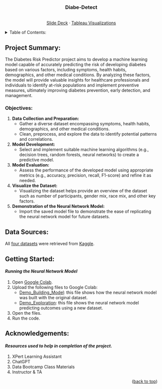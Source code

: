 <a id="readme-top"></a>

<div align="center">
<h3 align="center">Diabe-Detect</h3>
  <p align="center">
    <br />
    <a href="https://docs.google.com/presentation/d/16wTgaM4S4pJg3qj5uFvz_P2EA3nUseTtjT3ZOf2ahK4/edit?usp=sharing">Slide Deck</a>
    ·
    <a href="https://github.com/ComfyKoala/diabetes-classification/blob/main/Final_Data/Demo/Diabe-Detect.pdf">Tableau Visualizations</a>
  </p>
</div>


<details>
<summary>Table of Contents:</summary>

1. [Project Summary](#Project-Summary)
    - [Objectives](#Objectives)
2. [Data Sources](#data-sources)
3. [Getting Started](#getting-started)
4. [Acknowledgments](#acknowledgements)

</details>


## Project Summary:
The Diabetes Risk Predictor project aims to develop a machine learning model capable of accurately predicting the risk of developing diabetes based on various factors, including symptoms, health habits, demographics, and other medical conditions. By analyzing these factors, the model will provide valuable insights for healthcare professionals and individuals to identify at-risk populations and implement preventive measures, ultimately improving diabetes prevention, early detection, and management.
### Objectives:
1. **Data Collection and Preparation:** 
    - Gather a diverse dataset encompassing symptoms, health habits, demographics, and other medical conditions. 
    - Clean, preprocess, and explore the data to identify potential patterns and correlations.
2. **Model Development:** 
    - Select and implement suitable machine learning algorithms (e.g., decision trees, random forests, neural networks) to create a predictive model.
3. **Model Evaluation:** 
    - Assess the performance of the developed model using appropriate metrics (e.g., accuracy, precision, recall, F1-score) and refine it as needed.
4. **Visualize the Dataset:**
    - Visualizing the dataset helps provide an overview of the dataset such as number of participants, gender mix, race mix, and other key factors.
5. **Demonstration of the Neural Network Model:**
    - Import the saved model file to demonstrate the ease of replicating the neural network model for future datasets.


## Data Sources:
All [four datasets](csv_files/) were retrieved from [Kaggle](https://www.kaggle.com/).


## Getting Started:
#### *Running the Neural Network Model*
1. Open [Google Colab](https://colab.research.google.com/).
2. Upload the following files to Google Colab:
    - [Demo_Building_Model](Final_Data/Demo/Demo_Building_Model.ipynb): this file shows how the neural network model was built with the original dataset.
    - [Demo_Exploration](Final_Data/Demo/Demo_Exploration.ipynb): this file shows the neural network model predicting outcomes using a new dataset.
3. Open the files.
4. Run the code.


## Acknowledgements:
#### *Resources used to help in completion of the project.*
1. XPert Learning Assistant
2. ChatGPT
3. Data Bootcamp Class Materials
4. Instructor & TA

<p align="right">(<a href="#readme-top">back to top</a>)</p>